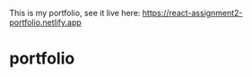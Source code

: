 This is my portfolio, see it live here:
https://react-assignment2-portfolio.netlify.app


# portfolio
